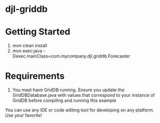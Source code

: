 # djl-griddb
# Getting Started
1. mvn clean install
2. mvn exec:java -Dexec.mainClass=com.mycompany.djl.griddb.Forecaster

# Requirements
1) You mast have GridDB running. Ensure you update the GridDBDatabase.java with values that correspond to your instance of GridDB before compiling and running this example

You can use any IDE or code editing tool for developing on any platform. Use your favorite!

